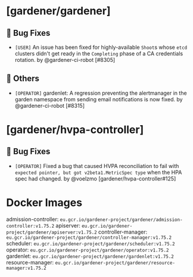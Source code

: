 # [gardener/gardener]

## 🐛 Bug Fixes

- `[USER]` An issue has been fixed for highly-available `Shoot`s whose `etcd` clusters didn't get ready in the `Completing` phase of a CA credentials rotation. by @gardener-ci-robot [#8305]
## 🏃 Others

- `[OPERATOR]` gardenlet: A regression preventing the alertmanager in the garden namespace from sending email notifications is now fixed. by @gardener-ci-robot [#8315]
# [gardener/hvpa-controller]

## 🐛 Bug Fixes

- `[OPERATOR]` Fixed a bug that caused HVPA reconciliation to fail with `expected pointer, but got v2beta1.MetricSpec type` when the HPA spec had changed. by @voelzmo [gardener/hvpa-controller#125]

# Docker Images
admission-controller: `eu.gcr.io/gardener-project/gardener/admission-controller:v1.75.2`
apiserver: `eu.gcr.io/gardener-project/gardener/apiserver:v1.75.2`
controller-manager: `eu.gcr.io/gardener-project/gardener/controller-manager:v1.75.2`
scheduler: `eu.gcr.io/gardener-project/gardener/scheduler:v1.75.2`
operator: `eu.gcr.io/gardener-project/gardener/operator:v1.75.2`
gardenlet: `eu.gcr.io/gardener-project/gardener/gardenlet:v1.75.2`
resource-manager: `eu.gcr.io/gardener-project/gardener/resource-manager:v1.75.2`